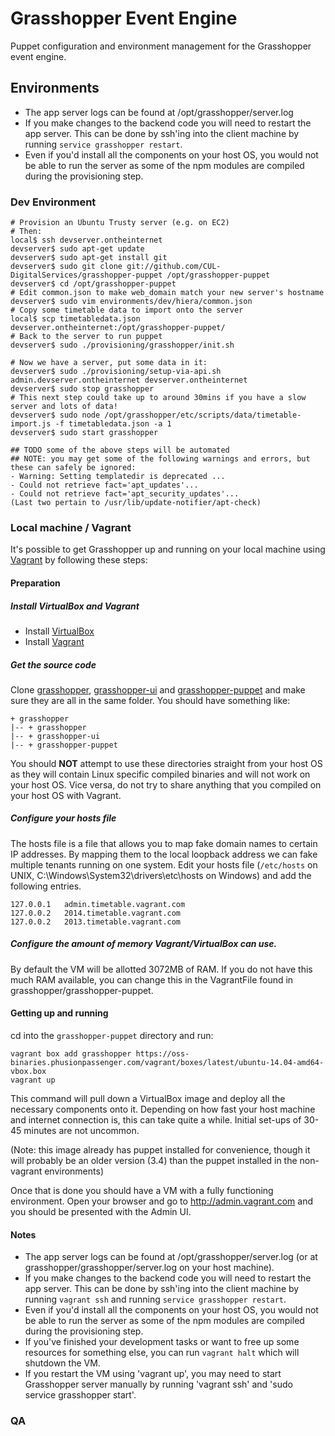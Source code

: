 # Grasshopper Event Engine

Puppet configuration and environment management for the Grasshopper event engine.

## Environments

 * The app server logs can be found at /opt/grasshopper/server.log
 * If you make changes to the backend code you will need to restart the app server. This can be done by ssh'ing into the client machine by running `service grasshopper restart`.
 * Even if you'd install all the components on your host OS, you would not be able to run the server as some of the npm modules are compiled during the provisioning step.

### Dev Environment

```
# Provision an Ubuntu Trusty server (e.g. on EC2)
# Then:
local$ ssh devserver.ontheinternet
devserver$ sudo apt-get update
devserver$ sudo apt-get install git
devserver$ sudo git clone git://github.com/CUL-DigitalServices/grasshopper-puppet /opt/grasshopper-puppet
devserver$ cd /opt/grasshopper-puppet
# Edit common.json to make web_domain match your new server's hostname
devserver$ sudo vim environments/dev/hiera/common.json
# Copy some timetable data to import onto the server
local$ scp timetabledata.json devserver.ontheinternet:/opt/grasshopper-puppet/
# Back to the server to run puppet
devserver$ sudo ./provisioning/grasshopper/init.sh

# Now we have a server, put some data in it:
devserver$ sudo ./provisioning/setup-via-api.sh admin.devserver.ontheinternet devserver.ontheinternet
devserver$ sudo stop grasshopper
# This next step could take up to around 30mins if you have a slow server and lots of data!
devserver$ sudo node /opt/grasshopper/etc/scripts/data/timetable-import.js -f timetabledata.json -a 1
devserver$ sudo start grasshopper

## TODO some of the above steps will be automated
## NOTE: you may get some of the following warnings and errors, but these can safely be ignored:
- Warning: Setting templatedir is deprecated ...
- Could not retrieve fact='apt_updates'...
- Could not retrieve fact='apt_security_updates'...
(Last two pertain to /usr/lib/update-notifier/apt-check)
```

### Local machine / Vagrant

It's possible to get Grasshopper up and running on your local machine using [Vagrant](http://www.vagrantup.com) by following these steps:

#### Preparation

##### Install VirtualBox and Vagrant

* Install [VirtualBox](https://www.virtualbox.org/wiki/Downloads)
* Install [Vagrant](http://downloads.vagrantup.com)

##### Get the source code

Clone [grasshopper](https://github.com/CUL-DigitalServices/grasshopper), [grasshopper-ui](https://github.com/CUL-DigitalServices/grasshopper-ui) and [grasshopper-puppet](https://github.com/CUL-DigitalServices/grasshopper-puppet) and make sure they are all in the same folder. You should have something like:

```
+ grasshopper
|-- + grasshopper
|-- + grasshopper-ui
|-- + grasshopper-puppet
```

You should **NOT** attempt to use these directories straight from your host OS as they will contain Linux specific compiled binaries and will not work on your host OS.
Vice versa, do not try to share anything that you compiled on your host OS with Vagrant.

##### Configure your hosts file

The hosts file is a file that allows you to map fake domain names to certain IP addresses. By mapping them to
the local loopback address we can fake multiple tenants running on one system.
Edit your hosts file (`/etc/hosts` on UNIX, C:\Windows\System32\drivers\etc\hosts on Windows) and add the following entries.

```
127.0.0.1   admin.timetable.vagrant.com
127.0.0.2   2014.timetable.vagrant.com
127.0.0.2   2013.timetable.vagrant.com
```

##### Configure the amount of memory Vagrant/VirtualBox can use.

By default the VM will be allotted 3072MB of RAM. If you do not have this much RAM available,
you can change this in the VagrantFile found in grasshopper/grasshopper-puppet.

#### Getting up and running

cd into the `grasshopper-puppet` directory and run:

```
vagrant box add grasshopper https://oss-binaries.phusionpassenger.com/vagrant/boxes/latest/ubuntu-14.04-amd64-vbox.box
vagrant up
```

This command will pull down a VirtualBox image and deploy all the necessary components onto it.
Depending on how fast your host machine and internet connection is, this can take quite a while. Initial set-ups of 30-45 minutes are not uncommon.

(Note: this image already has puppet installed for convenience, though it will probably be an older version (3.4) than the puppet installed in the non-vagrant environments)

Once that is done you should have a VM with a fully functioning environment.
Open your browser and go to http://admin.vagrant.com and you should be presented with the Admin UI.

#### Notes

 * The app server logs can be found at /opt/grasshopper/server.log (or at grasshopper/grasshopper/server.log on your host machine).
 * If you make changes to the backend code you will need to restart the app server. This can be done by ssh'ing into the client machine by running `vagrant ssh` and running `service grasshopper restart`.
 * Even if you'd install all the components on your host OS, you would not be able to run the server as some of the npm modules are compiled during the provisioning step.
 * If you've finished your development tasks or want to free up some resources for something else, you can run `vagrant halt` which will shutdown the VM.
 * If you restart the VM using 'vagrant up', you may need to start Grasshopper server manually by running 'vagrant ssh' and 'sudo service grasshopper start'.

### QA
